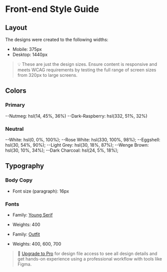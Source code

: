 # Front-end Style Guide

## Layout

The designs were created to the following widths:

- Mobile: 375px
- Desktop: 1440px

> 💡 These are just the design sizes. Ensure content is responsive and meets WCAG requirements by testing the full range of screen sizes from 320px to large screens.

## Colors

### Primary

--Nutmeg: hsl(14, 45%, 36%)
--Dark-Raspberry: hsl(332, 51%, 32%)

### Neutral

--White: hsl(0, 0%, 100%);
--Rose White: hsl(330, 100%, 98%);
--Eggshell: hsl(30, 54%, 90%);
--Light Grey: hsl(30, 18%, 87%);
--Wenge Brown: hsl(30, 10%, 34%);
--Dark Charcoal: hsl(24, 5%, 18%);

## Typography

### Body Copy

- Font size (paragraph): 16px

### Fonts

- Family: [Young Serif](https://fonts.google.com/specimen/Young+Serif)
- Weights: 400

- Family: [Outfit](https://fonts.google.com/specimen/Outfit)
- Weights: 400, 600, 700

> 💎 [Upgrade to Pro](https://www.frontendmentor.io/pro?ref=style-guide) for design file access to see all design details and get hands-on experience using a professional workflow with tools like Figma.
